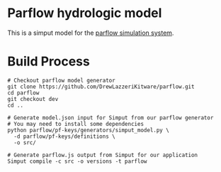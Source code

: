 # Parflow hydrologic model
This is a simput model for the [parflow simulation system](https://parflow.org/).
# Build Process 
```
# Checkout parflow model generator
git clone https://github.com/DrewLazzeriKitware/parflow.git
cd parflow
git checkout dev
cd ..

# Generate model.json input for Simput from our parflow generator 
# You may need to install some dependencies
python parflow/pf-keys/generators/simput_model.py \
  -d parflow/pf-keys/definitions \
  -o src/

# Generate parflow.js output from Simput for our application
Simput compile -c src -o versions -t parflow
```
